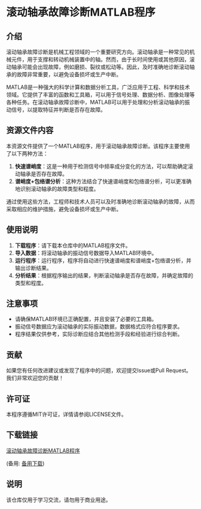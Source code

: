 # 滚动轴承故障诊断MATLAB程序

## 介绍

滚动轴承故障诊断是机械工程领域的一个重要研究方向。滚动轴承是一种常见的机械元件，用于支撑和转动机械装置中的轴。然而，由于长时间使用或其他原因，滚动轴承可能会出现故障，例如磨损、裂纹或松动等。因此，及时准确地诊断滚动轴承的故障非常重要，以避免设备损坏或生产中断。

MATLAB是一种强大的科学计算和数据分析工具，广泛应用于工程、科学和技术领域。它提供了丰富的函数和工具箱，可以用于信号处理、数据分析、图像处理等各种任务。在滚动轴承故障诊断中，MATLAB可以用于处理和分析滚动轴承的振动信号，以提取特征并判断是否存在故障。

## 资源文件内容

本资源文件提供了一个MATLAB程序，用于滚动轴承故障诊断。该程序主要使用了以下两种方法：

1. **快速谱峭度**：这是一种用于检测信号中频率成分变化的方法，可以帮助确定滚动轴承是否存在故障。
2. **谱峭度+包络谱分析**：这种方法结合了快速谱峭度和包络谱分析，可以更准确地识别滚动轴承的故障类型和程度。

通过使用这些方法，工程师和技术人员可以及时准确地诊断滚动轴承的故障，从而采取相应的维护措施，避免设备损坏或生产中断。

## 使用说明

1. **下载程序**：请下载本仓库中的MATLAB程序文件。
2. **导入数据**：将滚动轴承的振动信号数据导入MATLAB环境中。
3. **运行程序**：运行程序，程序将自动进行快速谱峭度和谱峭度+包络谱分析，并输出诊断结果。
4. **分析结果**：根据程序输出的结果，判断滚动轴承是否存在故障，并确定故障的类型和程度。

## 注意事项

- 请确保MATLAB环境已正确配置，并且安装了必要的工具箱。
- 振动信号数据应为滚动轴承的实际振动数据，数据格式应符合程序要求。
- 程序结果仅供参考，实际诊断应结合其他检测手段和经验进行综合判断。

## 贡献

如果您有任何改进建议或发现了程序中的问题，欢迎提交Issue或Pull Request。我们非常欢迎您的贡献！

## 许可证

本程序遵循MIT许可证，详情请参阅LICENSE文件。

## 下载链接
[滚动轴承故障诊断MATLAB程序](https://pan.quark.cn/s/964bee825c1b) 

(备用: [备用下载](https://pan.baidu.com/s/15C3_YgSYGK2JdDWnGIeDsw?pwd=1234))

## 说明

该仓库仅用于学习交流，请勿用于商业用途。
